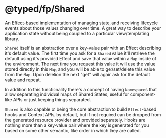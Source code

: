 # @typed/fp/Shared

An [Effect](../Effect/readme.md)-based implementation of managing state, and receiving lifecycle events
about those values changing over time. A great way to describe your application state without being coupled to a particular view/templating library.

`Shared` itself is an abstraction over a key-value pair with an Effect describing it's default value. 
The first time you ask for a `Shared` value it'll retrieve the default using it's provided Effect 
and save that value within a `Map` inside of the environment. The next time you request this value it will use the value stored directly in this `Map`, and you will be able to get/set/delete this value from
the `Map`. Upon deletion the next "get" will again ask for the default value and repeat.

In addition to this functionality there's a concept of having `Namespace`s that allow separating
individual maps of Shared States, useful for component-like APIs or just keeping things separated.

`Shared` is also capable of being the core abstraction to build `Effect`-based hooks and Context APIs, by default, but if not required can be dropped from the generated resource provider and provided separately. Hooks are nothing more than a key-value pair where the key is generated for you based on some other semantic, like order in which they are called.
